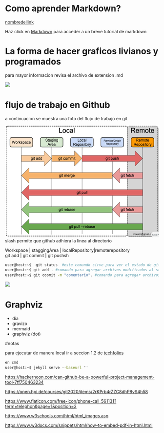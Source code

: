 

# Como aprender Markdown?

[nombredellink](https://link)

Haz click en [Markdown](https://docs.github.com/en/github/writing-on-github/basic-writing-and-formatting-syntax) para acceder a un breve tutorial de markdown

# La forma de hacer graficos livianos y programados

para mayor informacion revisa el archivo de extension .md

<img src='https://g.gravizo.com/svg?
 digraph G {
    rankdir=LR;
    Computer->Github [ label="push" ];
    Github->Computer [ label="pull" ];    
    } 
'/>

# flujo de trabajo en Github

a continuacion se muestra una foto del flujo de trabajo en git

![Workflow-git](  /images/Workflow_git.png) 
slash permite que github adhiera la linea al directorio


Workspace   |  staggingArea | localRepository|remoterepository \
git add       | git commit     | git pushsh 

``` bash
user@host:~$  git status  #este comando sirve para ver el estado de github
user@host:~$ git add . #comando para agregar archivos modificados al stage area 
user@host:~$ git coomit -m "comentario". #comando para agregar archivos modificados al stage area
```


<img src='https://g.gravizo.com/svg?
 digraph G {
   main -> parse -> execute;
   main -> init;
   main -> cleanup;
   execute -> make_string;
   execute -> printf
   init -> make_string;
   main -> printf;
   execute -> compare;
 }
'/>


# Graphviz 
- dia
- gravizo
- mermaid
- graphviz (dot)

#notas

para ejecutar de manera local ir a seccion 1.2 de [techfolios](https://techfolios.github.io/userguide.html)

```cmd
en cmd
user@host:~$ jekyll serve --baseurl ''
```

https://hackernoon.com/can-github-be-a-powerful-project-management-tool-7ff750463234

https://open.hpi.de/courses/git2020/items/2rKPrb4rZZC8dhP8vS4h58

https://www.flaticon.com/free-icon/phone-call_561131?term=telephon&page=1&position=3

https://www.w3schools.com/html/html_images.asp

https://www.w3docs.com/snippets/html/how-to-embed-pdf-in-html.html